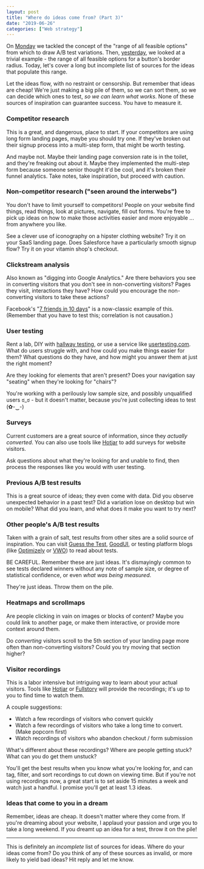 ```yaml
---
layout: post
title: "Where do ideas come from? (Part 3)"
date: "2019-06-26"
categories: ["Web strategy"]
---
```


On [Monday](https://briandavidhall.com/where-do-ideas-come-from-part-1/) we tackled the concept of the "range of all feasible options" from which to draw A/B test variations. Then, [yesterday](https://briandavidhall.com/where-do-ideas-come-from-part-2/), we looked at a trivial example - the range of all feasible options for a button's border radius. Today, let's cover a long but incomplete list of sources for the ideas that populate this range.

Let the ideas flow, with no restraint or censorship. But remember that ideas are cheap! We're just making a big pile of them, so we can sort them, so we can decide which ones to test, _so we can learn what works_. None of these sources of inspiration can guarantee success. You have to measure it.

### Competitor research

This is a great, and dangerous, place to start. If your competitors are using long form landing pages, maybe you should try one. If they've broken out their signup process into a multi-step form, that might be worth testing.

And maybe not. Maybe their landing page conversion rate is in the toilet, and they're freaking out about it. Maybe they implemented the multi-step form because someone senior thought it'd be cool, and it's broken their funnel analytics. Take notes, take inspiration, but proceed with caution.

### Non-competitor research ("seen around the interwebs")

You don't have to limit yourself to competitors! People on your website find things, read things, look at pictures, navigate, fill out forms. You're free to pick up ideas on how to make those activities easier and more enjoyable ... from anywhere you like.

See a clever use of iconography on a hipster clothing website? Try it on your SaaS landing page. Does Salesforce have a particularly smooth signup flow? Try it on your vitamin shop's checkout.

### Clickstream analysis

Also known as "digging into Google Analytics." Are there behaviors you see in converting visitors that you don't see in non-converting visitors? Pages they visit, interactions they have? How could you encourage the non-converting visitors to take these actions?

Facebook's "[7 friends in 10 days](https://ryangum.com/chamath-palihapitiya-how-we-put-facebook-on-the-path-to-1-billion-users/)" is a now-classic example of this. (Remember that you have to test this; correlation is not causation.)

### User testing

Rent a lab, DIY with [hallway testing](https://en.wikipedia.org/wiki/Usability_testing#Hallway_testing), or use a service like [usertesting.com](https://www.usertesting.com/). What do users struggle with, and how could you make things easier for them? What questions do they have, and how might you answer them at just the right moment?

Are they looking for elements that aren't present? Does your navigation say "seating" when they're looking for "chairs"?

You're working with a perilously low sample size, and possibly unqualified users ಠ\_ಠ - but it doesn't matter, because you're just collecting ideas to test (✿-⁠‿-)

### Surveys

Current customers are a great source of information, since they _actually converted_. You can also use tools like [Hotjar](https://www.hotjar.com/) to add surveys for website visitors.

Ask questions about what they're looking for and unable to find, then process the responses like you would with user testing.

### Previous A/B test results

This is a great source of ideas; they even come with data. Did you observe unexpected behavior in a past test? Did a variation lose on desktop but win on mobile? What did you learn, and what does it make you want to try next?

### Other people's A/B test results

Taken with a grain of salt, test results from other sites are a solid source of inspiration. You can visit [Guess the Test](https://guessthetest.com/), [GoodUI](https://goodui.org/), or testing platform blogs (like [Optimizely](https://blog.optimizely.com/tag/ab-testing-ideas/) or [VWO](https://vwo.com/blog/category/ab-split-testing/)) to read about tests.

BE CAREFUL. Remember these are just ideas. It's dismayingly common to see tests declared winners without any note of sample size, or degree of statistical confidence, or even _what was being measured_.

They're just ideas. Throw them on the pile.

### Heatmaps and scrollmaps

Are people clicking in vain on images or blocks of content? Maybe you could link to another page, or make them interactive, or provide more context around them.

Do _converting_ visitors scroll to the 5th section of your landing page more often than non-converting visitors? Could you try moving that section higher?

### Visitor recordings

This is a labor intensive but intriguing way to learn about your actual visitors. Tools like [Hotjar](https://www.hotjar.com/) or [Fullstory](https://www.fullstory.com/) will provide the recordings; it's up to you to find time to watch them.

A couple suggestions:

- Watch a few recordings of visitors who convert quickly
- Watch a few recordings of visitors who take a long time to convert. (Make popcorn first)
- Watch recordings of visitors who abandon checkout / form submission

What's different about these recordings? Where are people getting stuck? What can you do get them unstuck?

You'll get the best results when you know what you're looking for, and can tag, filter, and sort recordings to cut down on viewing time. But if you're not using recordings now, a great start is to set aside 15 minutes a week and watch just a handful. I promise you'll get at least 1.3 ideas.

### Ideas that come to you in a dream

Remember, ideas are cheap. It doesn't matter where they come from. If you're dreaming about your website, I applaud your passion and urge you to take a long weekend. If you dreamt up an idea for a test, throw it on the pile!

* * *

This is definitely an _incomplete_ list of sources for ideas. Where do your ideas come from? Do you think of any of these sources as invalid, or more likely to yield bad ideas? Hit reply and let me know.
